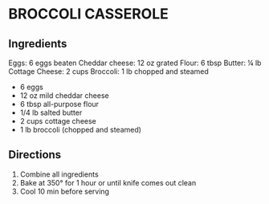 # BROCCOLI CASSEROLE
## Ingredients
Eggs: 6 eggs beaten
Cheddar cheese: 12 oz grated
Flour: 6 tbsp
Butter: ¼ lb
Cottage Cheese:  2 cups
Broccoli:  1 lb chopped and steamed

- 6 eggs
- 12 oz mild cheddar cheese
- 6 tbsp all-purpose flour
- 1/4 lb salted butter
- 2 cups cottage cheese
- 1 lb broccoli (chopped and steamed)

## Directions
1. Combine all ingredients
2. Bake at 350° for 1 hour or until knife comes out clean
3. Cool 10 min before serving
